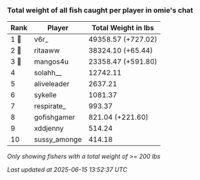 ### Total weight of all fish caught per player in omie's chat
| Rank | Player | Total Weight in lbs |
|------|--------|---------|
| 1 🥇  | v6r_ | 49358.57 (+727.02) |
| 2 🥈  | ritaaww | 38324.10 (+65.44) |
| 3 🥉  | mangos4u | 23358.47 (+591.80) |
| 4  | solahh__ | 12742.11 |
| 5  | aliveleader | 2637.21 |
| 6  | sykelle | 1081.37 |
| 7  | respirate_ | 993.37 |
| 8  | gofishgamer | 821.04 (+221.60) |
| 9  | xddjenny | 514.24 |
| 10  | sussy_amonge | 414.18 |

_Only showing fishers with a total weight of >= 200 lbs_

_Last updated at 2025-06-15 13:52:37 UTC_